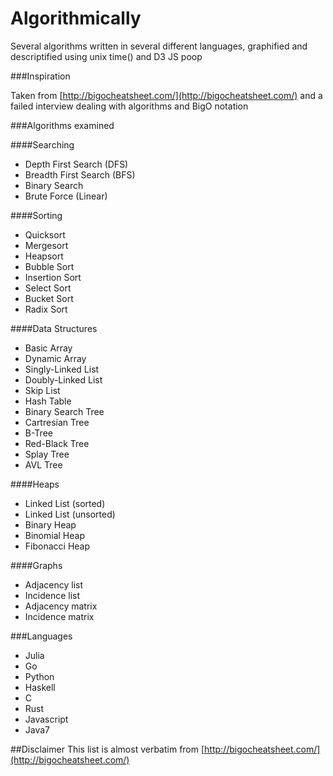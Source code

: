 Algorithmically
===============

Several algorithms written in several different languages, graphified and descriptified using unix time() and D3 JS
poop


###Inspiration

Taken from [http://bigocheatsheet.com/](http://bigocheatsheet.com/) and a failed interview dealing with algorithms and BigO notation


###Algorithms examined

####Searching
* Depth First Search (DFS)
* Breadth First Search (BFS)
* Binary Search 
* Brute Force (Linear)

####Sorting
* Quicksort
* Mergesort
* Heapsort
* Bubble Sort
* Insertion Sort
* Select Sort
* Bucket Sort
* Radix Sort

####Data Structures
* Basic Array
* Dynamic Array
* Singly-Linked List
* Doubly-Linked List
* Skip List
* Hash Table
* Binary Search Tree
* Cartresian Tree
* B-Tree
* Red-Black Tree
* Splay Tree
* AVL Tree


####Heaps
* Linked List (sorted)
* Linked List (unsorted)
* Binary Heap 
* Binomial Heap
* Fibonacci Heap


####Graphs
* Adjacency list
* Incidence list
* Adjacency matrix
* Incidence matrix

###Languages
* Julia
* Go
* Python
* Haskell
* C
* Rust
* Javascript
* Java7

##Disclaimer
This list is almost verbatim from [http://bigocheatsheet.com/](http://bigocheatsheet.com/)



